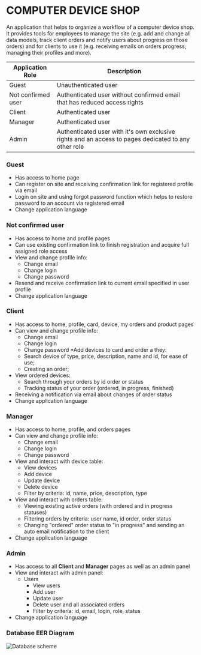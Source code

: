 # COMPUTER DEVICE SHOP #
An application that helps to organize a workflow of a computer device shop. It provides tools for employees to manage the
site (e.g. add and change all data models, track client orders and notify users about progress on those orders)
and for clients to use it (e.g. receiving emails on orders progress, managing
their profiles and more).

Application Role | Description
--- | ---
Guest | Unauthenticated user
Not confirmed user | Authenticated user without confirmed email that has reduced access rights
Client | Authenticated user
Manager | Authenticated user
Admin | Authenticated user with it's own exclusive rights and an access to pages dedicated to any other role

### Guest ###
* Has access to home page
* Can register on site and receiving confirmation link for registered profile via email
* Login on site and using forgot password function which helps to restore password to an account via registered email
* Change application language

### Not confirmed user ###
* Has access to home and profile pages
* Can use existing confirmation link to finish registration and acquire full assigned role access
* View and change profile info:
    * Change email
    * Change login
    * Change password
* Resend and receive confirmation link to current email specified in user profile
* Change application language


### Client ###
* Has access to home, profile, card, device, my orders and product pages
* Can view and change profile info:
    * Change email
    * Change login
    * Change password
*Add devices to card and order a they:
    * Search device of type, price, description, name and id,  for ease of use;
    * Creating an order;
* View ordered devices:
    * Search through your orders by id order or status
    * Tracking status of your order (ordered, in progress, finished)
* Receiving a notification via email about changes of order status
* Change application language

### Manager ###
* Has access to home, profile, and orders pages
* Can view and change profile info:
    * Change email
    * Change login
    * Change password
* View and interact with device table:
    * View devices
    * Add device
    * Update device
    * Delete device
    * Filter by criteria: id, name, price, description, type
* View and interact with orders table:
    * Viewing existing active orders (with ordered and in progress statuses)
    * Filtering orders by criteria: user name, id order, order status
    * Changing "ordered" order status to "in progress" and sending an auto email notification to the client
* Change application language

### Admin ###
* Has access to all **Client** and **Manager** pages as well as an admin panel
* View and interact with admin panel:
    * Users
        * View users
        * Add user
        * Update user
        * Delete user and all associated orders
        * Filter by criteria: id, email, login, role, status
* Change application language

### Database EER Diagram ###
![Database scheme](https://github.com/Philip287/store/blob/master/schema/schema.png)